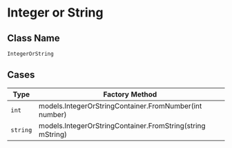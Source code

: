 
# Integer or String

## Class Name

`IntegerOrString`

## Cases

| Type | Factory Method |
|  --- | --- |
| `int` | models.IntegerOrStringContainer.FromNumber(int number) |
| `string` | models.IntegerOrStringContainer.FromString(string mString) |

